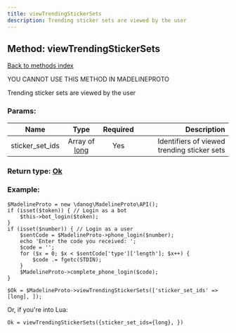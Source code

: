 ```yaml
---
title: viewTrendingStickerSets
description: Trending sticker sets are viewed by the user
---
```

## Method: viewTrendingStickerSets  
[Back to methods index](index.md)


YOU CANNOT USE THIS METHOD IN MADELINEPROTO


Trending sticker sets are viewed by the user

### Params:

| Name     |    Type       | Required | Description |
|----------|:-------------:|:--------:|------------:|
|sticker\_set\_ids|Array of [long](../types/long.md) | Yes|Identifiers of viewed trending sticker sets|


### Return type: [Ok](../types/Ok.md)

### Example:


```
$MadelineProto = new \danog\MadelineProto\API();
if (isset($token)) { // Login as a bot
    $this->bot_login($token);
}
if (isset($number)) { // Login as a user
    $sentCode = $MadelineProto->phone_login($number);
    echo 'Enter the code you received: ';
    $code = '';
    for ($x = 0; $x < $sentCode['type']['length']; $x++) {
        $code .= fgetc(STDIN);
    }
    $MadelineProto->complete_phone_login($code);
}

$Ok = $MadelineProto->viewTrendingStickerSets(['sticker_set_ids' => [long], ]);
```

Or, if you're into Lua:

```
Ok = viewTrendingStickerSets({sticker_set_ids={long}, })
```

